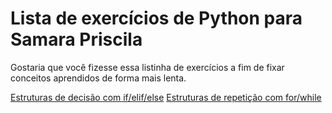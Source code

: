 # Lista de exercícios de Python para Samara Priscila

Gostaria que você fizesse essa listinha de exercícios a fim de fixar conceitos aprendidos de forma mais lenta.

[Estruturas de decisão com if/elif/else](/CONDITIONALS.md)
[Estruturas de repetição com for/while](/LOOPS.md)
